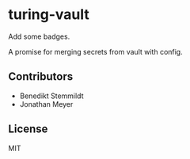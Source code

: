 # turing-vault

Add some badges.

A promise for merging secrets from vault with config.

## Contributors

- Benedikt Stemmildt
- Jonathan Meyer

## License

MIT
